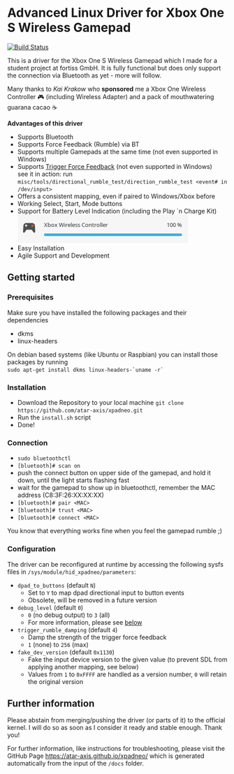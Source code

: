 # Advanced Linux Driver for Xbox One S Wireless Gamepad

[![Build Status](https://travis-ci.org/atar-axis/xpadneo.svg?branch=master)](https://travis-ci.org/atar-axis/xpadneo)

This is a driver for the Xbox One S Wireless Gamepad which I made for a student project at fortiss GmbH.
It is fully functional but does only support the connection via Bluetooth as yet - more will follow.

Many thanks to *Kai Krakow* who **sponsored** me a Xbox One Wireless Controller :video_game: (including Wireless Adapter) and a pack of mouthwatering guarana cacao :coffee:

**Advantages of this driver**
* Supports Bluetooth
* Supports Force Feedback (Rumble) via BT
* Supports multiple Gamepads at the same time (not even supported in Windows)
* Supports [Trigger Force Feedback](https://www.youtube.com/watch?v=G4PHupKm2OQ) (not even supported in Windows)  
  see it in action: run `misc/tools/directional_rumble_test/direction_rumble_test <event# in /dev/input>`
* Offers a consistent mapping, even if paired to Windows/Xbox before
* Working Select, Start, Mode buttons
* Support for Battery Level Indication (including the Play \`n Charge Kit)  
  ![Battery Level Indication](./img/battery_support.png)
* Easy Installation
* Agile Support and Development

## Getting started
### Prerequisites
Make sure you have installed the following packages and their dependencies
* dkms
* linux-headers

On debian based systems (like Ubuntu or Raspbian) you can install those packages by running  
``sudo apt-get install dkms linux-headers-`uname -r` ``

### Installation
* Download the Repository to your local machine 
  `git clone https://github.com/atar-axis/xpadneo.git`
* Run the `install.sh` script
* Done!

### Connection
* `sudo bluetoothctl`
* `[bluetooth]# scan on`
* push the connect button on upper side of the gamepad, and hold it down, until the light starts flashing fast
* wait for the gamepad to show up in bluetoothctl, remember the MAC address (C8:3F:26:XX:XX:XX)
* `[bluetooth]# pair <MAC>`
* `[bluetooth]# trust <MAC>`
* `[bluetooth]# connect <MAC>`

You know that everything works fine when you feel the gamepad rumble ;)

### Configuration
The driver can be reconfigured at runtime by accessing the following sysfs
files in `/sys/module/hid_xpadneo/parameters`:

* `dpad_to_buttons` (default `N`)
  * Set to `Y` to map dpad directional input to button events
  * Obsolete, will be removed in a future version
* `debug_level` (default `0`)
  * `0` (no debug output) to `3` (all)
  * For more information, please see [below](https://github.com/atar-axis/xpadneo#troubleshooting)
* `trigger_rumble_damping` (default `4`)
  * Damp the strength of the trigger force feedback
  * `1` (none) to `256` (max)
* `fake_dev_version` (default `0x1130`)
  * Fake the input device version to the given value (to prevent SDL from applying another mapping, see below)
  * Values from `1` to `0xFFFF` are handled as a version number, `0` will retain the original version


## Further information

Please abstain from merging/pushing the driver (or parts of it) to the official kernel. I will do so as soon as I consider it ready and stable enough. Thank you!

For further information, like instructions for troubleshooting, please visit the GitHub Page https://atar-axis.github.io/xpadneo/ which is generated automatically from the input of the `/docs` folder.
